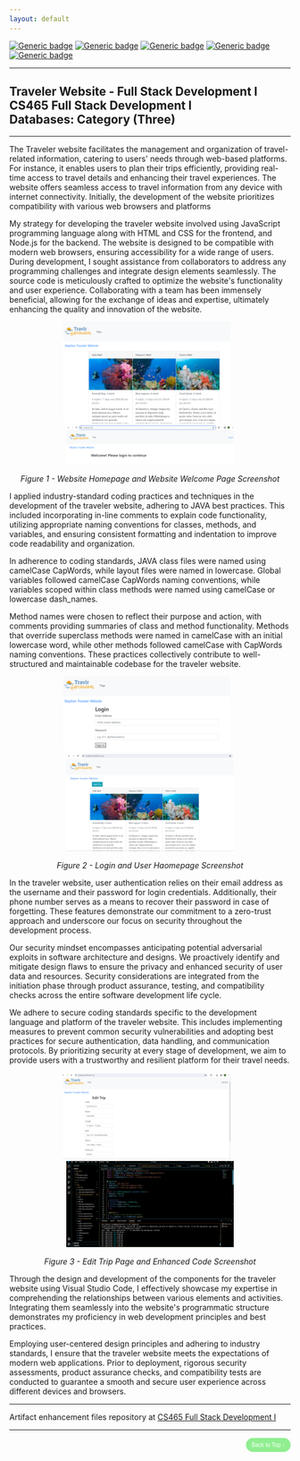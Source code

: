 ```yaml
---
layout: default
---
```


[![Generic badge](https://img.shields.io/badge/development_tool-Visual_Studio_Code-orange.svg)](https://code.visualstudio.com/) [![Generic badge](https://img.shields.io/badge/language-JAVA-blue.svg)](https://isocpp.org/) [![Generic badge](https://img.shields.io/badge/database-SQLite-yellowgreen.svg)](https://sqlite.org/index.html) [![Generic badge](https://img.shields.io/badge/ide-Visual_Studio_Code-purple.svg)](https://code.visualstudio.com/) [![Generic badge](https://img.shields.io/badge/license-MIT-green.svg)](LICENSE)


---

## Traveler Website - Full Stack Development I<br/>CS465 Full Stack Development I<br/>Databases: Category (Three)

---

The Traveler website facilitates the management and organization of travel-related information, catering to users' needs through web-based platforms. For instance, it enables users to plan their trips efficiently, providing real-time access to travel details and enhancing their travel experiences. The website offers seamless access to travel information from any device with internet connectivity. Initially, the development of the website prioritizes compatibility with various web browsers and platforms

My strategy for developing the traveler website involved using JavaScript programming language along with HTML and CSS for the frontend, and Node.js for the backend. The website is designed to be compatible with modern web browsers, ensuring accessibility for a wide range of users. During development, I sought assistance from collaborators to address any programming challenges and integrate design elements seamlessly. The source code is meticulously crafted to optimize the website's functionality and user experience. Collaborating with a team has been immensely beneficial, allowing for the exchange of ideas and expertise, ultimately enhancing the quality and innovation of the website.

<div style="text-align: center;">
    <p>
        <img src="assets/img/WebsiteHomepage.png" width="300px" />&nbsp;&nbsp;&nbsp;
        <img src="assets/img/WebsiteWelcomepage.png" width="300px"/>
    </p>
    <p><em>Figure 1 - Website Homepage and Website Welcome Page Screenshot</em></p>
</div>


I applied industry-standard coding practices and techniques in the development of the traveler website, adhering to JAVA best practices. This included incorporating in-line comments to explain code functionality, utilizing appropriate naming conventions for classes, methods, and variables, and ensuring consistent formatting and indentation to improve code readability and organization.

In adherence to coding standards, JAVA class files were named using camelCase CapWords, while layout files were named in lowercase. Global variables followed camelCase CapWords naming conventions, while variables scoped within class methods were named using camelCase or lowercase dash_names.

Method names were chosen to reflect their purpose and action, with comments providing summaries of class and method functionality. Methods that override superclass methods were named in camelCase with an initial lowercase word, while other methods followed camelCase with CapWords naming conventions. These practices collectively contribute to well-structured and maintainable codebase for the traveler website.

<div style="text-align: center;">
    <img src="assets/img/Login.png" width="300px" />&nbsp;&nbsp;&nbsp;
    <img src="assets/img/UserHomepage.png" width="300px" />
    <p><em>Figure 2 - Login and User Haomepage Screenshot</em></p>
</div>

In the traveler website, user authentication relies on their email address as the username and their password for login credentials. Additionally, their phone number serves as a means to recover their password in case of forgetting. These features demonstrate our commitment to a zero-trust approach and underscore our focus on security throughout the development process.

Our security mindset encompasses anticipating potential adversarial exploits in software architecture and designs. We proactively identify and mitigate design flaws to ensure the privacy and enhanced security of user data and resources. Security considerations are integrated from the initiation phase through product assurance, testing, and compatibility checks across the entire software development life cycle.

We adhere to secure coding standards specific to the development language and platform of the traveler website. This includes implementing measures to prevent common security vulnerabilities and adopting best practices for secure authentication, data handling, and communication protocols. By prioritizing security at every stage of development, we aim to provide users with a trustworthy and resilient platform for their travel needs.

<div style="text-align: center;">
    <p>
        <img src="assets/img/EditTripPage.png" width="300px" />&nbsp;&nbsp;&nbsp;
        <img src="assets/img/EnhancedCode.png" width="300px" />
    </p>
    <p><em>Figure 3 - Edit Trip Page and Enhanced Code Screenshot</em></p>
</div>

Through the design and development of the components for the traveler website using Visual Studio Code, I effectively showcase my expertise in comprehending the relationships between various elements and activities. Integrating them seamlessly into the website's programmatic structure demonstrates my proficiency in web development principles and best practices.

Employing user-centered design principles and adhering to industry standards, I ensure that the traveler website meets the expectations of modern web applications. Prior to deployment, rigorous security assessments, product assurance checks, and compatibility tests are conducted to guarantee a smooth and secure user experience across different devices and browsers.

---

Artifact enhancement files repository at [CS465 Full Stack Development I](https://github.com/kowustep8719/kowustep8719.github.io/tree/main/enhancement/CS465-databases "Traveler Website - Repository")

---

<div style="text-align: right;">
    <a href="#top">
        <button style="font-size: 10px; font-weight: 500; background: #90ee90; color: #ffffff; border-radius: 50px; border-style: solid; border-color: #90ee90; padding: 5px 8px;">Back to Top &#8593;</button>
    </a>
</div>

<!-- Anchor element placed at the top of the page -->
<div id="top"></div>